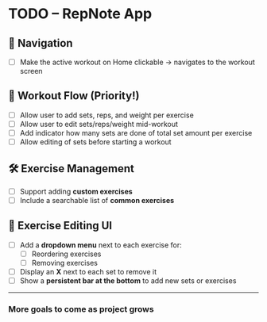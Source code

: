 # TODO – RepNote App

## 🧭 Navigation

- [ ] Make the active workout on Home clickable → navigates to the workout screen

## 💪 Workout Flow (Priority!)

- [ ] Allow user to add sets, reps, and weight per exercise
- [ ] Allow user to edit sets/reps/weight mid-workout
- [ ] Add indicator how many sets are done of total set amount per exercise
- [ ] Allow editing of sets before starting a workout

## 🛠️ Exercise Management

- [ ] Support adding **custom exercises**
- [ ] Include a searchable list of **common exercises**

## 🧩 Exercise Editing UI

- [ ] Add a **dropdown menu** next to each exercise for:
  - [ ] Reordering exercises
  - [ ] Removing exercises
- [ ] Display an **X** next to each set to remove it
- [ ] Show a **persistent bar at the bottom** to add new sets or exercises

---

### More goals to come as project grows
